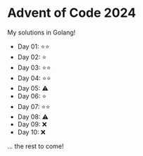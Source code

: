 # Advent of Code 2024
My solutions in Golang!

- Day 01: ⭐⭐
- Day 02: ⭐
- Day 03: ⭐⭐
- Day 04: ⭐⭐
- Day 05: ⚠️
- Day 06: ⭐
- Day 07: ⭐⭐
- Day 08: ⚠️
- Day 09: ❌
- Day 10: ❌

... the rest to come!
